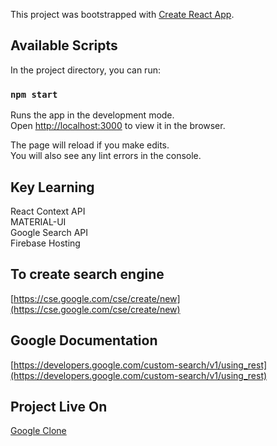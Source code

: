 This project was bootstrapped with [Create React App](https://github.com/facebook/create-react-app).

## Available Scripts

In the project directory, you can run:

### `npm start`

Runs the app in the development mode.<br />
Open [http://localhost:3000](http://localhost:3000) to view it in the browser.

The page will reload if you make edits.<br />
You will also see any lint errors in the console.

## Key Learning

React Context API <br />
MATERIAL-UI <br />
Google Search API <br />
Firebase Hosting

## To create search engine

[https://cse.google.com/cse/create/new](https://cse.google.com/cse/create/new)

## Google Documentation

[https://developers.google.com/custom-search/v1/using_rest](https://developers.google.com/custom-search/v1/using_rest)

## Project Live On

[Google Clone](https://clone-bee5b.web.app/)
